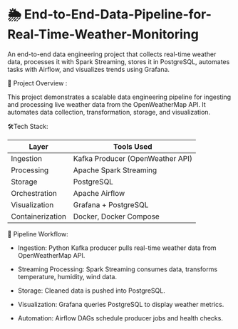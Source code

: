 # 🌦️ End-to-End-Data-Pipeline-for-Real-Time-Weather-Monitoring
An end-to-end data engineering project that collects real-time weather data, processes it with Spark Streaming, stores it in PostgreSQL, automates tasks with Airflow, and visualizes trends using Grafana.


📖 Project Overview :

This project demonstrates a scalable data engineering pipeline for ingesting and processing live weather data from the OpenWeatherMap API.
It automates data collection, transformation, storage, and visualization.

🛠️Tech Stack:

| Layer            | Tools Used                       |
| ---------------- | -------------------------------- |
| Ingestion        | Kafka Producer (OpenWeather API) |
| Processing       | Apache Spark Streaming           |
| Storage          | PostgreSQL                       |
| Orchestration    | Apache Airflow                   |
| Visualization    | Grafana + PostgreSQL             |
| Containerization | Docker, Docker Compose           |



🔁 Pipeline Workflow:

- Ingestion: Python Kafka producer pulls real-time weather data from OpenWeatherMap API.

- Streaming Processing: Spark Streaming consumes data, transforms temperature, humidity, wind data.

- Storage: Cleaned data is pushed into PostgreSQL.

- Visualization: Grafana queries PostgreSQL to display weather metrics.

- Automation: Airflow DAGs schedule producer jobs and health checks.













